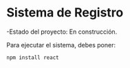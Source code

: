<h1> Sistema de Registro </h1>

-Estado del proyecto: En construcción.

Para ejecutar el sistema, debes poner:

````npm install react````
